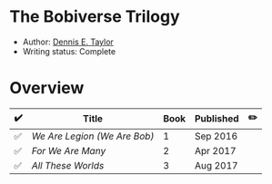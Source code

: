 # The Bobiverse Trilogy

- Author: [Dennis E. Taylor](/authors.md#dennis-e-taylor)
- Writing status: Complete

# Overview

| ✔️ | Title | Book | Published | ✏️ |
| - | - | - | - | - |
| ✅ | _We Are Legion (We Are Bob)_ | 1 | Sep 2016 | |
| ✅ | _For We Are Many_ | 2 | Apr 2017 | |
| ✅ | _All These Worlds_ | 3 | Aug 2017 | |
